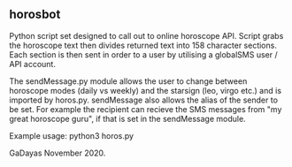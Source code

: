 ## horosbot

Python script set designed to call out to online horoscope API.  Script grabs the horoscope text then divides returned text into 158 character sections.  Each section is then sent in order to a user by utilising a globalSMS user / API account.

The sendMessage.py module allows the user to change between horoscope modes (daily vs weekly) and the starsign (leo, virgo etc.) and is imported by horos.py. sendMessage also allows the alias of the sender to be set.  For example the recipient can recieve the SMS messages from "my great horoscope guru", if that is set in the sendMessage module.   

Example usage: python3 horos.py
   
GaDayas November 2020.
